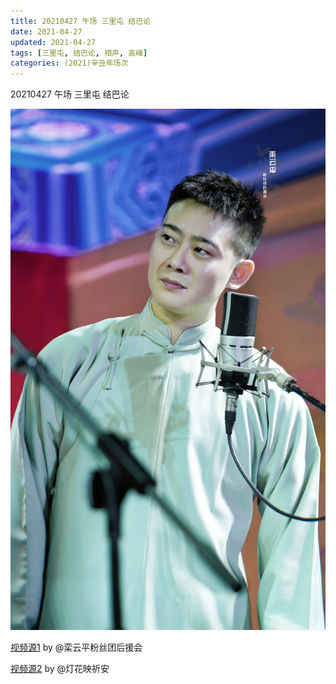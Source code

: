 ```yaml
---
title: 20210427 午场 三里屯 结巴论
date: 2021-04-27
updated: 2021-04-27
tags: [三里屯, 结巴论, 相声, 高峰] 
categories: (2021)辛丑年场次 
---
```

20210427 午场 三里屯 结巴论

![](https://raw.githubusercontent.com/rhenginium/image/main/img-1619559596763de30ba32896401c838caa6557587739c.jpg)

[视频源1](https://m.weibo.cn/6574451359/4630635002201934) by @栾云平粉丝团后援会

[视频源2](https://m.weibo.cn/1950216183/4630645999144379 ) by @灯花映祈安